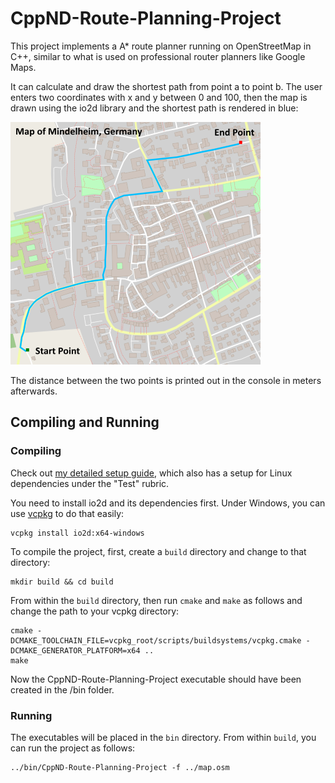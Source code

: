 # CppND-Route-Planning-Project



This project implements a A* route planner running on OpenStreetMap in C++, similar to what is used on professional router planners like Google Maps. 

It can calculate and draw the shortest path from point a to point b. The user enters two coordinates with x and y between 0 and 100, then the map is drawn using the io2d library and the shortest path is rendered in blue:


![](./map.png)


The distance between the two points is printed out in the console in meters afterwards.



## Compiling and Running

### Compiling
Check out [my detailed setup guide](https://knowledge.udacity.com/questions/42416), which also has a setup for Linux dependencies under the "Test" rubric. 

You need to install io2d and its dependencies first. Under Windows, you can use [vcpkg](https://github.com/microsoft/vcpkg) to do that easily:

```
vcpkg install io2d:x64-windows
```

To compile the project, first, create a `build` directory and change to that directory:

```
mkdir build && cd build
```
From within the `build` directory, then run `cmake` and `make` as follows and change the path to your vcpkg directory:
```
cmake -DCMAKE_TOOLCHAIN_FILE=vcpkg_root/scripts/buildsystems/vcpkg.cmake -DCMAKE_GENERATOR_PLATFORM=x64 ..
make
```
Now the CppND-Route-Planning-Project executable should have been created in the /bin folder.


### Running

The executables will be placed in the `bin` directory. From within `build`, you can run the project as follows:
```
../bin/CppND-Route-Planning-Project -f ../map.osm
```

